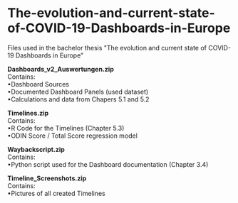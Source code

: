 # The-evolution-and-current-state-of-COVID-19-Dashboards-in-Europe
Files used in the bachelor thesis "The evolution and current state of COVID-19 Dashboards in Europe"

**Dashboards_v2_Auswertungen.zip**  
Contains:  
  •Dashboard Sources  
  •Documented Dashboard Panels (used dataset)  
  •Calculations and data from Chapers 5.1 and 5.2  
  
**Timelines.zip**  
Contains:  
  •R Code for the Timelines (Chapter 5.3)  
  •ODIN Score / Total Score regression model  
  
**Waybackscript.zip**  
Contains:  
  •Python script used for the Dashboard documentation (Chapter 3.4)  
  
**Timeline_Screenshots.zip**  
Contains:  
  •Pictures of all created Timelines  
